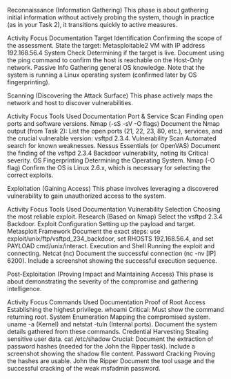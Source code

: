Reconnaissance (Information Gathering)
This phase is about gathering initial information without actively probing the system, though in practice (as in your Task 2), it transitions quickly to active measures.

Activity	Focus	Documentation
Target Identification	Confirming the scope of the assessment.	State the target: Metasploitable2 VM with IP address 192.168.56.4
System Check	Determining if the target is live.	Document using the ping command to confirm the host is reachable on the Host-Only network.
Passive Info	Gathering general OS knowledge.	Note that the system is running a Linux operating system (confirmed later by OS fingerprinting).

Scanning (Discovering the Attack Surface)
This phase actively maps the network and host to discover vulnerabilities.

Activity	Focus	Tools Used	Documentation
Port & Service Scan	Finding open ports and software versions.	Nmap (-sS -sV -O flags)	Document the Nmap output (from Task 2): List the open ports (21, 22, 23, 80, etc.), services, and the crucial vulnerable version: vsftpd 2.3.4.
Vulnerability Scan	Automated search for known weaknesses.	Nessus Essentials (or OpenVAS)	Document the finding of the vsftpd 2.3.4 Backdoor vulnerability, noting its Critical severity.
OS Fingerprinting	Determining the Operating System.	Nmap (-O flag)	Confirm the OS is Linux 2.6.x, which is necessary for selecting the correct exploits.

Exploitation (Gaining Access)
This phase involves leveraging a discovered vulnerability to gain unauthorized access to the system.

Activity	Focus	Tools Used	Documentation
Vulnerability Selection	Choosing the most reliable exploit.	Research (Based on Nmap)	Select the vsftpd 2.3.4 Backdoor.
Exploit Configuration	Setting up the payload and target.	Metasploit Framework	Document the exact steps: use exploit/unix/ftp/vsftpd_234_backdoor, set RHOSTS 192.168.56.4, and set PAYLOAD cmd/unix/interact.
Execution and Shell	Running the exploit and connecting.	Netcat (nc)	Document the successful connection (nc -nv [IP] 6200). Include a screenshot showing the successful execution sequence.

Post-Exploitation (Proving Impact and Maintaining Access)
This phase is about demonstrating the severity of the compromise and gathering intelligence.

Activity	Focus	Commands Used	Documentation
Proof of Root Access	Establishing the highest privilege.	whoami	Critical: Must show the command returning root.
System Enumeration	Mapping the compromised system.	uname -a (Kernel) and netstat -tuln (Internal ports).	Document the system details gathered from these commands.
Credential Harvesting	Stealing sensitive user data.	cat /etc/shadow	Crucial: Document the extraction of password hashes (needed for the John the Ripper task). Include a screenshot showing the shadow file content.
Password Cracking	Proving the hashes are usable.	John the Ripper	Document the tool usage and the successful cracking of the weak msfadmin password.